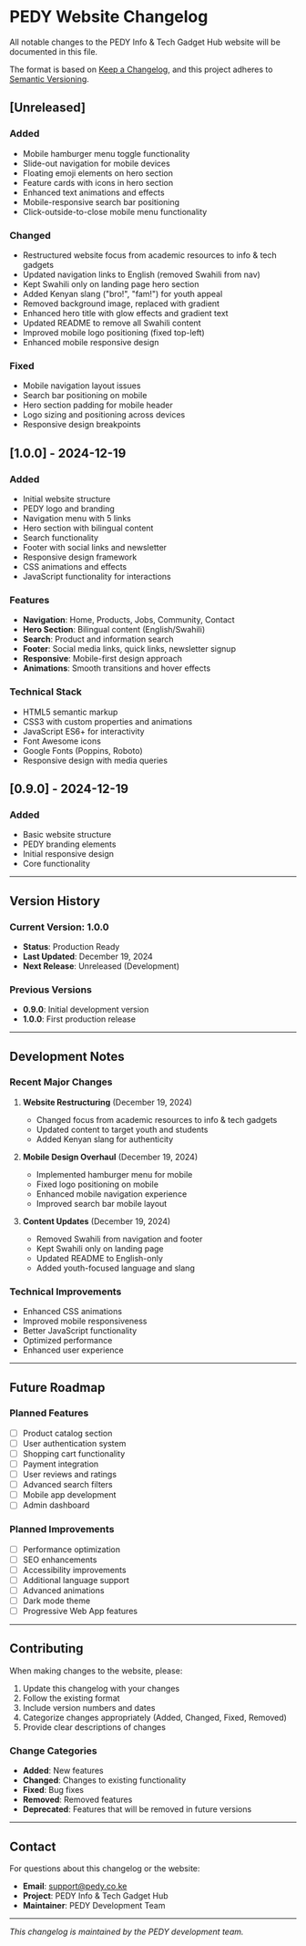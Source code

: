 # PEDY Website Changelog

All notable changes to the PEDY Info & Tech Gadget Hub website will be documented in this file.

The format is based on [Keep a Changelog](https://keepachangelog.com/en/1.0.0/),
and this project adheres to [Semantic Versioning](https://semver.org/spec/v2.0.0.html).

## [Unreleased]

### Added
- Mobile hamburger menu toggle functionality
- Slide-out navigation for mobile devices
- Floating emoji elements on hero section
- Feature cards with icons in hero section
- Enhanced text animations and effects
- Mobile-responsive search bar positioning
- Click-outside-to-close mobile menu functionality

### Changed
- Restructured website focus from academic resources to info & tech gadgets
- Updated navigation links to English (removed Swahili from nav)
- Kept Swahili only on landing page hero section
- Added Kenyan slang ("bro!", "fam!") for youth appeal
- Removed background image, replaced with gradient
- Enhanced hero title with glow effects and gradient text
- Updated README to remove all Swahili content
- Improved mobile logo positioning (fixed top-left)
- Enhanced mobile responsive design

### Fixed
- Mobile navigation layout issues
- Search bar positioning on mobile
- Hero section padding for mobile header
- Logo sizing and positioning across devices
- Responsive design breakpoints

## [1.0.0] - 2024-12-19

### Added
- Initial website structure
- PEDY logo and branding
- Navigation menu with 5 links
- Hero section with bilingual content
- Search functionality
- Footer with social links and newsletter
- Responsive design framework
- CSS animations and effects
- JavaScript functionality for interactions

### Features
- **Navigation**: Home, Products, Jobs, Community, Contact
- **Hero Section**: Bilingual content (English/Swahili)
- **Search**: Product and information search
- **Footer**: Social media links, quick links, newsletter signup
- **Responsive**: Mobile-first design approach
- **Animations**: Smooth transitions and hover effects

### Technical Stack
- HTML5 semantic markup
- CSS3 with custom properties and animations
- JavaScript ES6+ for interactivity
- Font Awesome icons
- Google Fonts (Poppins, Roboto)
- Responsive design with media queries

## [0.9.0] - 2024-12-19

### Added
- Basic website structure
- PEDY branding elements
- Initial responsive design
- Core functionality

---

## Version History

### Current Version: 1.0.0
- **Status**: Production Ready
- **Last Updated**: December 19, 2024
- **Next Release**: Unreleased (Development)

### Previous Versions
- **0.9.0**: Initial development version
- **1.0.0**: First production release

---

## Development Notes

### Recent Major Changes
1. **Website Restructuring** (December 19, 2024)
   - Changed focus from academic resources to info & tech gadgets
   - Updated content to target youth and students
   - Added Kenyan slang for authenticity

2. **Mobile Design Overhaul** (December 19, 2024)
   - Implemented hamburger menu for mobile
   - Fixed logo positioning on mobile
   - Enhanced mobile navigation experience
   - Improved search bar mobile layout

3. **Content Updates** (December 19, 2024)
   - Removed Swahili from navigation and footer
   - Kept Swahili only on landing page
   - Updated README to English-only
   - Added youth-focused language and slang

### Technical Improvements
- Enhanced CSS animations
- Improved mobile responsiveness
- Better JavaScript functionality
- Optimized performance
- Enhanced user experience

---

## Future Roadmap

### Planned Features
- [ ] Product catalog section
- [ ] User authentication system
- [ ] Shopping cart functionality
- [ ] Payment integration
- [ ] User reviews and ratings
- [ ] Advanced search filters
- [ ] Mobile app development
- [ ] Admin dashboard

### Planned Improvements
- [ ] Performance optimization
- [ ] SEO enhancements
- [ ] Accessibility improvements
- [ ] Additional language support
- [ ] Advanced animations
- [ ] Dark mode theme
- [ ] Progressive Web App features

---

## Contributing

When making changes to the website, please:

1. Update this changelog with your changes
2. Follow the existing format
3. Include version numbers and dates
4. Categorize changes appropriately (Added, Changed, Fixed, Removed)
5. Provide clear descriptions of changes

### Change Categories
- **Added**: New features
- **Changed**: Changes to existing functionality
- **Fixed**: Bug fixes
- **Removed**: Removed features
- **Deprecated**: Features that will be removed in future versions

---

## Contact

For questions about this changelog or the website:
- **Email**: support@pedy.co.ke
- **Project**: PEDY Info & Tech Gadget Hub
- **Maintainer**: PEDY Development Team

---

*This changelog is maintained by the PEDY development team.* 